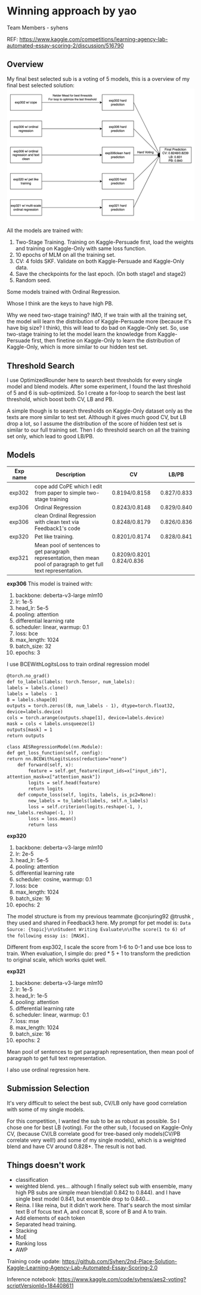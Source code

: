 # Winning approach by yao

Team Members - syhens

REF: https://www.kaggle.com/competitions/learning-agency-lab-automated-essay-scoring-2/discussion/516790

## Overview

My final best selected sub is a voting of 5 models, this is a overview of my final best selected solution:
![alt text](image.png)

All the models are trained with:

1. Two-Stage Training. Training on Kaggle-Persuade first, load the weights and training on Kaggle-Only with same loss function.
2. 10 epochs of MLM on all the training set.
3. CV: 4 folds SKF. Validate on both Kaggle-Persuade and Kaggle-Only data.
4. Save the checkpoints for the last epoch. (On both stage1 and stage2)
5. Random seed.

Some models trained with Ordinal Regression.

Whose I think are the keys to have high PB.

Why we need two-stage training? IMO, If we train with all the training set, the model will learn the distribution of Kaggle-Persuade more (because it's have big size? I think), this will lead to do bad on Kaggle-Only set. So, use two-stage training to let the model learn the knowledge from Kaggle-Persuade first, then finetine on Kaggle-Only to learn the distribution of Kaggle-Only, which is more similar to our hidden test set.

## Threshold Search

I use OptimizedRounder here to search best thresholds for every single model and blend models. After some experiment, I found the last threshold of 5 and 6 is sub-optimized. So I create a for-loop to search the best last threshold, which boost both CV, LB and PB.

A simple though is to search thresholds on Kaggle-Only dataset only as the texts are more similar to test set. Although it gives much good CV, but LB drop a lot, so I assume the distribution of the score of hidden test set is similar to our full training set. Then I do threshold search on all the training set only, which lead to good LB/PB.

## Models

| Exp name | Description                                                                                                          | CV                        |    LB/PB    |
| -------- | -------------------------------------------------------------------------------------------------------------------- | ------------------------- | :---------: |
| exp302   | cope add CoPE which I edit from paper to simple two-stage training                                                   | 0.8194/0.8158             | 0.827/0.833 |
| exp306   | Ordinal Regression                                                                                                   | 0.8243/0.8148             | 0.829/0.840 |
| exp306   | clean Ordinal Regression with clean text via Feedback1's code                                                        | 0.8248/0.8179             | 0.826/0.836 |
| exp320   | Pet like training.                                                                                                   | 0.8201/0.8174             | 0.828/0.841 |
| exp321   | Mean pool of sentences to get paragraph representation, then mean pool of paragraph to get full text representation. | 0.8209/0.8201 0.824/0.836 |

**exp306**
This model is trained with:

1. backbone: deberta-v3-large mlm10
2. lr: 1e-5
3. head_lr: 5e-5
4. pooling: attention
5. differential learning rate
6. scheduler: linear, warmup: 0.1
7. loss: bce
8. max_length: 1024
9. batch_size: 32
10. epochs: 3

I use BCEWithLogitsLoss to train ordinal regression model

```
@torch.no_grad()
def to_labels(labels: torch.Tensor, num_labels):
labels = labels.clone()
labels = labels - 1
B = labels.shape[0]
outputs = torch.zeros((B, num_labels - 1), dtype=torch.float32, device=labels.device)
cols = torch.arange(outputs.shape[1], device=labels.device)
mask = cols < labels.unsqueeze(1)
outputs[mask] = 1
return outputs
```

```
class AESRegressionModel(nn.Module):
def get_loss_function(self, config):
return nn.BCEWithLogitsLoss(reduction="none")
    def forward(self, x):
        feature = self.get_feature(input_ids=x["input_ids"], attention_mask=x["attention_mask"])
        logits = self.head(feature)
        return logits
    def compute_loss(self, logits, labels, is_pc2=None):
        new_labels = to_labels(labels, self.n_labels)
        loss = self.criterion(logits.reshape(-1, ), new_labels.reshape(-1, ))
        loss = loss.mean()
        return loss
```

**exp320**

1. backbone: deberta-v3-large mlm10
2. lr: 2e-5
3. head_lr: 5e-5
4. pooling: attention
5. differential learning rate
6. scheduler: cosine, warmup: 0.1
7. loss: bce
8. max_length: 1024
9. batch_size: 16
10. epochs: 2

The model structure is from my previous teammate @conjuring92 @trushk , they used and shared in Feedback3 here. My prompt for pet model is: `Data Source: {topic}\n\nStudent Writing Evaluate\n\nThe score(1 to 6) of the following essay is: [MASK].`

Different from exp302, I scale the score from 1-6 to 0-1 and use bce loss to train. When evaluation, I simple do: pred \* 5 + 1 to transform the prediction to original scale, which works quiet well.

**exp321**

1. backbone: deberta-v3-large mlm10
2. lr: 1e-5
3. head_lr: 1e-5
4. pooling: attention
5. differential learning rate
6. scheduler: linear, warmup: 0.1
7. loss: mse
8. max_length: 1024
9. batch_size: 16
10. epochs: 2

Mean pool of sentences to get paragraph representation, then mean pool of paragraph to get full text representation.

I also use ordinal regression here.

## Submission Selection

It's very difficult to select the best sub, CV/LB only have good correlation with some of my single models.

For this competition, I wanted the sub to be as robust as possible. So I chose one for best LB (voting). For the other sub, I focused on Kaggle-Only CV, (because CV/LB correlate good for tree-based only models(CV/PB correlate very well!) and some of my single models), which is a weighted blend and have CV around 0.828+. The result is not bad.

## Things doesn't work

- classification
- weighted blend. yes… although I finally select sub with ensemble, many high PB subs are simple mean blend(all 0.842 to 0.844). and I have single best model 0.841, but ensemble drop to 0.840…
- Reina. I like reina, but it didn't work here. That's search the most similar text B of focus text A, and concat B, score of B and A to train.
- Add elements of each token
- Separated head training.
- Stacking
- MoE
- Ranking loss
- AWP

Training code update: https://github.com/Syhen/2nd-Place-Solution-Kaggle-Learning-Agency-Lab-Automated-Essay-Scoring-2.0

Inference notebook: https://www.kaggle.com/code/syhens/aes2-voting?scriptVersionId=184408611
